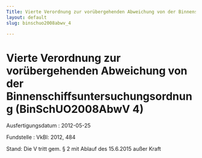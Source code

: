 ```yaml
---
Title: Vierte Verordnung zur vorübergehenden Abweichung von der Binnenschiffsuntersuchungsordnung
layout: default
slug: binschuo2008abwv_4

---
```


# Vierte Verordnung zur vorübergehenden Abweichung von der Binnenschiffsuntersuchungsordnung (BinSchUO2008AbwV 4)

Ausfertigungsdatum
:   2012-05-25

Fundstelle
:   VkBl: 2012, 484

Stand: Die V tritt gem. § 2 mit Ablauf des 15.6.2015 außer Kraft
